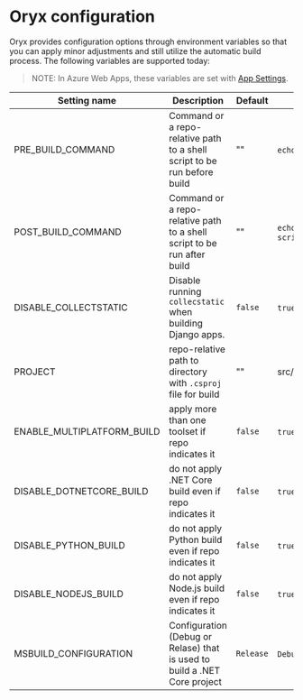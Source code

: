 # Oryx configuration

Oryx provides configuration options through environment variables so that you
can apply minor adjustments and still utilize the automatic build process. The following variables are supported today:

> NOTE: In Azure Web Apps, these variables are set with [App Settings](https://docs.microsoft.com/en-us/azure/app-service/configure-common).

Setting name                 | Description                                                    | Default | Example
-----------------------------|----------------------------------------------------------------|---------|----------------
PRE\_BUILD\_COMMAND          | Command or a repo-relative path to a shell script to be run before build   | ""      | `echo foo`, `scripts/prebuild.sh`
POST\_BUILD\_COMMAND         | Command or a repo-relative path to a shell script to be run after build    | ""      | `echo foo`, `scripts/postbuild.sh`
DISABLE\_COLLECTSTATIC       | Disable running `collecstatic` when building Django apps.      | `false` | `true`, `false`
PROJECT                      | repo-relative path to directory with `.csproj` file for build  | ""      | src/WebApp1/WebApp1.csproj
ENABLE\_MULTIPLATFORM\_BUILD | apply more than one toolset if repo indicates it               | `false` | `true`, `false`
DISABLE\_DOTNETCORE\_BUILD   | do not apply .NET Core build even if repo indicates it         | `false` | `true`, `false`
DISABLE\_PYTHON\_BUILD       | do not apply Python build even if repo indicates it            | `false` | `true`, `false`
DISABLE\_NODEJS\_BUILD       | do not apply Node.js build even if repo indicates it           | `false` | `true`, `false`
MSBUILD\_CONFIGURATION       | Configuration (Debug or Relase) that is used to build a .NET Core project | `Release` | `Debug`, `Release`
